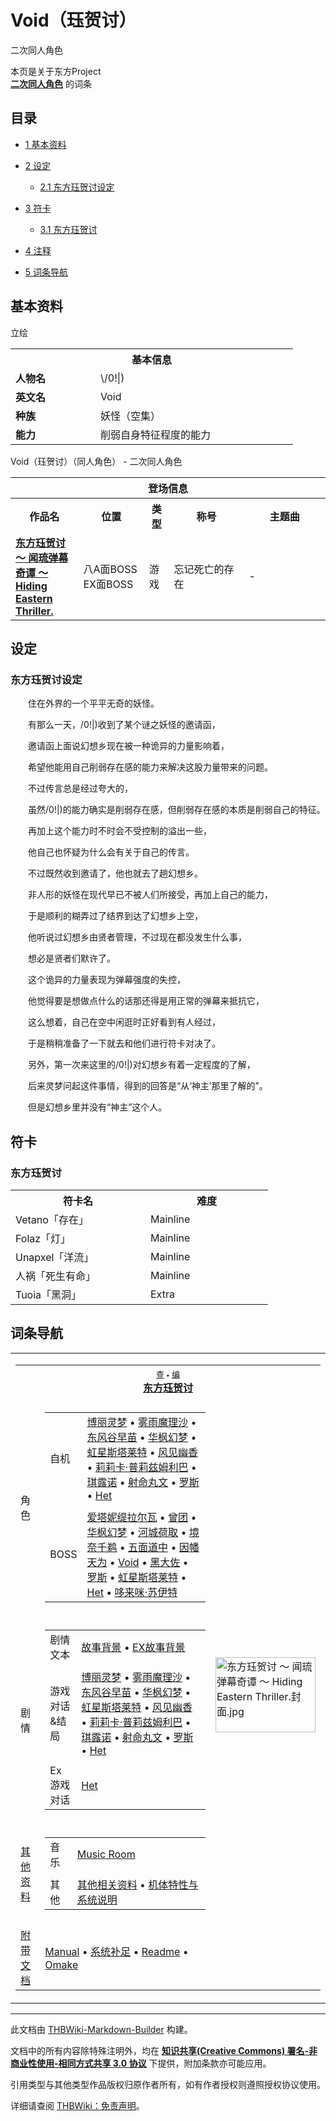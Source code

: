 # Void（珏贺讨）

<!-- source html: G:\repos\THBWiki-Markdown-Builder\THBWikiMarkdown\Temp\main\b\be\ns0%3AVoid%EF%BC%88%E7%8F%8F%E8%B4%BA%E8%AE%A8%EF%BC%89.html -->

二次同人角色

本页是关于东方Project  
 **[二次同人角色](./二次角色列表.md)** 的词条
  
  

  


## 目录

- [1 基本资料](#基本资料)
- [2 设定](#设定)

  - [2.1 东方珏贺讨设定](#东方珏贺讨设定)



- [3 符卡](#符卡)

  - [3.1 东方珏贺讨](#东方珏贺讨)



- [4 注释](#注释)
- [5 词条导航](#词条导航)





## 基本资料
[](./文件-Void（珏贺讨）.png.md)  [](./文件-Void（珏贺讨）.png.md)立绘

<table>
<tbody><tr>
<th colspan="2">基本信息</th>
</tr>
<tr>
<td style="width:120px"><b>人物名</b></td><td style="min-width:300px">\/0!|)</td>
</tr><tr><td><b>英文名</b></td><td>Void</td></tr><tr><td><b>种族</b></td><td>妖怪（空集）</td></tr><tr><td><b>能力</b></td><td>削弱自身特征程度的能力</td></tr></tbody></table>

Void（珏贺讨）（同人角色） - 二次同人角色

<table>
<tbody><tr>
<th colspan="5">登场信息</th>
</tr><tr><th><b>作品名</b></th><th><b>位置</b></th><th><b>类型</b></th><th><b>称号</b></th><th><b>主题曲</b></th></tr><tr><td rowspan="1" style="width:120px"><b><a href="./东方珏贺讨_～_闻琉弹幕奇谭_～_Hiding_Eastern_Thriller..md" title="东方珏贺讨 ～ 闻琉弹幕奇谭 ～ Hiding Eastern Thriller.">东方珏贺讨 ～ 闻琉弹幕奇谭 ～ Hiding Eastern Thriller.</a></b></td><td style="width:130px">八A面BOSS<br>EX面BOSS</td><td class="bg-color-danger-30" style="width:30px;">游戏</td><td style="width:180px">忘记死亡的存在</td><td style="width:200px">-</td></tr></tbody></table>



## 设定

### 东方珏贺讨设定

  
　　住在外界的一个平平无奇的妖怪。  

　　有那么一天，\/0!|)收到了某个谜之妖怪的邀请函，  

　　邀请函上面说幻想乡现在被一种诡异的力量影响着，  

　　希望他能用自己削弱存在感的能力来解决这股力量带来的问题。  

  

　　不过传言总是经过夸大的，  

　　虽然\/0!|)的能力确实是削弱存在感，但削弱存在感的本质是削弱自己的特征。  

　　再加上这个能力时不时会不受控制的溢出一些，  

　　他自己也怀疑为什么会有关于自己的传言。  

  

　　不过既然收到邀请了，他也就去了趟幻想乡。  

　　非人形的妖怪在现代早已不被人们所接受，再加上自己的能力，  

　　于是顺利的糊弄过了结界到达了幻想乡上空，  

　　他听说过幻想乡由贤者管理，不过现在都没发生什么事，  

　　想必是贤者们默许了。  

  

　　这个诡异的力量表现为弹幕强度的失控，  

　　他觉得要是想做点什么的话那还得是用正常的弹幕来抵抗它，  

　　这么想着，自己在空中闲逛时正好看到有人经过，  

　　于是稍稍准备了一下就去和他们进行符卡对决了。  

  

　　另外，第一次来这里的\/0!|)对幻想乡有着一定程度的了解，  

　　后来灵梦问起这件事情，得到的回答是“从‘神主’那里了解的”。  

　　但是幻想乡里并没有“神主”这个人。
  



## 符卡

### 东方珏贺讨

<table><tbody><tr><th><b>符卡名</b></th><th><b>难度</b></th></tr><tr><td style="width:200px">Vetano「存在」</td><td style="width:180px">Mainline</td></tr>
<tr><td style="width:200px">Folaz「灯」</td><td style="width:180px">Mainline</td></tr>
<tr><td style="width:200px">Unapxel「洋流」</td><td style="width:180px">Mainline</td></tr>
<tr><td style="width:200px">人祸「死生有命」</td><td style="width:180px">Mainline</td></tr>
<tr><td style="width:200px">Tuoia「黑洞」</td><td style="width:180px">Extra</td></tr></tbody></table>




## 词条导航
  
  

<table><tbody><tr><td><table cellspacing="0" class="nowraplinks mw-collapsible mw-collapsed" style="width:100%;;;"><tbody><tr><th style=";" colspan="3" class="navbox-title"><div class="navbar"><div class="noprint plainlinksneverexpand" style="background-color:transparent; padding:0; font-weight:normal; font-size:80%; white-space:nowrap;"><a href="./东方珏贺讨_～_闻琉弹幕奇谭_～_Hiding_Eastern_Thriller.-导航.md" title="东方珏贺讨 ～ 闻琉弹幕奇谭 ～ Hiding Eastern Thriller./导航"><span style=";;border:none;" title="查看这个模板">查</span></a>&#160;<span style="font-size:80%;">•</span>&#160;<a href="/index.php?title=%E4%B8%9C%E6%96%B9%E7%8F%8F%E8%B4%BA%E8%AE%A8_%EF%BD%9E_%E9%97%BB%E7%90%89%E5%BC%B9%E5%B9%95%E5%A5%87%E8%B0%AD_%EF%BD%9E_Hiding_Eastern_Thriller./%E5%AF%BC%E8%88%AA&amp;action=edit"><span style=";;border:none;" title="您可以编辑这个模板。请在储存变更之前先预览">编</span></a></div></div><span><a href="./东方珏贺讨_～_闻琉弹幕奇谭_～_Hiding_Eastern_Thriller..md" title="东方珏贺讨 ～ 闻琉弹幕奇谭 ～ Hiding Eastern Thriller.">东方珏贺讨</a></span></th></tr><tr><td></td></tr><tr><td class="navbox-group" style=";;">角色</td><td style=";;" class="navbox-list navbox-odd"><div></div><table cellspacing="0" class="nowraplinks navbox-subgroup" style="width:100%;;;;"><tbody><tr><td class="navbox-group" style=";;"><div>自机</div></td><td style=";;" class="navbox-list navbox-odd"><div><a href="./博丽灵梦.md" title="博丽灵梦">博丽灵梦</a> &#8226; <a href="./雾雨魔理沙.md" title="雾雨魔理沙">雾雨魔理沙</a> &#8226; <a href="./东风谷早苗.md" title="东风谷早苗">东风谷早苗</a> &#8226; <a href="./华枫幻梦.md" title="华枫幻梦">华枫幻梦</a> &#8226; <a href="./虹星斯塔莱特.md" title="虹星斯塔莱特">虹星斯塔莱特</a> &#8226; <a href="./风见幽香.md" title="风见幽香">风见幽香</a> &#8226; <a href="./莉莉卡·普莉兹姆利巴.md" title="莉莉卡·普莉兹姆利巴">莉莉卡·普莉兹姆利巴</a> &#8226; <a href="./琪露诺.md" title="琪露诺">琪露诺</a> &#8226; <a href="./射命丸文.md" title="射命丸文">射命丸文</a> &#8226; <a href="/index.php?title=%E7%BD%97%E6%96%AF&amp;action=edit&amp;redlink=1" class="new" title="罗斯（页面不存在）">罗斯</a> &#8226; <a href="./Het.md" title="Het">Het</a></div></td></tr><tr><td></td></tr><tr><td class="navbox-group" style=";;"><div>BOSS</div></td><td style=";;" class="navbox-list navbox-even"><div><a href="./爱塔妮缇拉尔瓦.md" title="爱塔妮缇拉尔瓦">爱塔妮缇拉尔瓦</a> &#8226; <a href="./曾团.md" title="曾团">曾团</a> &#8226; <a href="./华枫幻梦.md" title="华枫幻梦">华枫幻梦</a> &#8226; <a href="./河城荷取.md" title="河城荷取">河城荷取</a> &#8226; <a href="./境奈千鹈.md" title="境奈千鹈">境奈千鹈</a> &#8226; <a href="/%E4%B8%9C%E6%96%B9%E5%B9%BB%E6%83%B3%E4%B9%A1#四面道中" title="东方幻想乡">五面道中</a> &#8226; <a href="./因幡天为.md" class="mw-redirect" title="因幡天为">因幡天为</a> &#8226; <a href="./void.md" title="void" unred="">Void</a> &#8226; <a href="./黑大佐.md" title="黑大佐">黑大佐</a> &#8226; <a href="/index.php?title=%E7%BD%97%E6%96%AF&amp;action=edit&amp;redlink=1" class="new" title="罗斯（页面不存在）">罗斯</a> &#8226; <a href="./虹星斯塔莱特.md" title="虹星斯塔莱特">虹星斯塔莱特</a> &#8226; <a href="./Het.md" title="Het">Het</a> &#8226; <a href="./哆来咪·苏伊特.md" title="哆来咪·苏伊特">哆来咪·苏伊特</a></div></td></tr></tbody></table><div></div></td><td class="navbox-image" style="" rowspan="7"><a href="./文件-东方珏贺讨_～_闻琉弹幕奇谭_～_Hiding_Eastern_Thriller.封面.jpg.md" class="image"><img alt="东方珏贺讨 ～ 闻琉弹幕奇谭 ～ Hiding Eastern Thriller.封面.jpg" src="https://upload.thwiki.cc/thumb/6/6b/%E4%B8%9C%E6%96%B9%E7%8F%8F%E8%B4%BA%E8%AE%A8_%EF%BD%9E_%E9%97%BB%E7%90%89%E5%BC%B9%E5%B9%95%E5%A5%87%E8%B0%AD_%EF%BD%9E_Hiding_Eastern_Thriller.%E5%B0%81%E9%9D%A2.jpg/160px-%E4%B8%9C%E6%96%B9%E7%8F%8F%E8%B4%BA%E8%AE%A8_%EF%BD%9E_%E9%97%BB%E7%90%89%E5%BC%B9%E5%B9%95%E5%A5%87%E8%B0%AD_%EF%BD%9E_Hiding_Eastern_Thriller.%E5%B0%81%E9%9D%A2.jpg" decoding="async" loading="lazy" width="160" height="120" srcset="https://upload.thwiki.cc/thumb/6/6b/%E4%B8%9C%E6%96%B9%E7%8F%8F%E8%B4%BA%E8%AE%A8_%EF%BD%9E_%E9%97%BB%E7%90%89%E5%BC%B9%E5%B9%95%E5%A5%87%E8%B0%AD_%EF%BD%9E_Hiding_Eastern_Thriller.%E5%B0%81%E9%9D%A2.jpg/240px-%E4%B8%9C%E6%96%B9%E7%8F%8F%E8%B4%BA%E8%AE%A8_%EF%BD%9E_%E9%97%BB%E7%90%89%E5%BC%B9%E5%B9%95%E5%A5%87%E8%B0%AD_%EF%BD%9E_Hiding_Eastern_Thriller.%E5%B0%81%E9%9D%A2.jpg 1.5x, https://upload.thwiki.cc/thumb/6/6b/%E4%B8%9C%E6%96%B9%E7%8F%8F%E8%B4%BA%E8%AE%A8_%EF%BD%9E_%E9%97%BB%E7%90%89%E5%BC%B9%E5%B9%95%E5%A5%87%E8%B0%AD_%EF%BD%9E_Hiding_Eastern_Thriller.%E5%B0%81%E9%9D%A2.jpg/320px-%E4%B8%9C%E6%96%B9%E7%8F%8F%E8%B4%BA%E8%AE%A8_%EF%BD%9E_%E9%97%BB%E7%90%89%E5%BC%B9%E5%B9%95%E5%A5%87%E8%B0%AD_%EF%BD%9E_Hiding_Eastern_Thriller.%E5%B0%81%E9%9D%A2.jpg 2x" data-file-width="1280" data-file-height="960"></a></td></tr><tr><td></td></tr><tr><td class="navbox-group" style=";;">剧情</td><td style=";;" class="navbox-list navbox-even"><div></div><table cellspacing="0" class="nowraplinks navbox-subgroup" style="width:100%;;;;"><tbody><tr><td class="navbox-group" style=";;"><div>剧情文本</div></td><td style=";;" class="navbox-list navbox-odd"><div><a href="/index.php?title=%E4%B8%9C%E6%96%B9%E7%8F%8F%E8%B4%BA%E8%AE%A8_%EF%BD%9E_%E9%97%BB%E7%90%89%E5%BC%B9%E5%B9%95%E5%A5%87%E8%B0%AD_%EF%BD%9E_Hiding_Eastern_Thriller./%E6%95%85%E4%BA%8B%E8%83%8C%E6%99%AF&amp;action=edit&amp;redlink=1" class="new" title="东方珏贺讨 ～ 闻琉弹幕奇谭 ～ Hiding Eastern Thriller./故事背景（页面不存在）">故事背景</a> &#8226; <a href="/index.php?title=%E4%B8%9C%E6%96%B9%E7%8F%8F%E8%B4%BA%E8%AE%A8_%EF%BD%9E_%E9%97%BB%E7%90%89%E5%BC%B9%E5%B9%95%E5%A5%87%E8%B0%AD_%EF%BD%9E_Hiding_Eastern_Thriller./ExStory&amp;action=edit&amp;redlink=1" class="new" title="东方珏贺讨 ～ 闻琉弹幕奇谭 ～ Hiding Eastern Thriller./ExStory（页面不存在）">EX故事背景</a></div></td></tr><tr><td></td></tr><tr><td class="navbox-group" style=";;"><div>游戏对话&amp;结局</div></td><td style=";;" class="navbox-list navbox-even"><div><a href="./东方珏贺讨_～_闻琉弹幕奇谭_～_Hiding_Eastern_Thriller.-博丽灵梦.md" title="东方珏贺讨 ～ 闻琉弹幕奇谭 ～ Hiding Eastern Thriller./博丽灵梦">博丽灵梦</a> &#8226; <a href="/index.php?title=%E4%B8%9C%E6%96%B9%E7%8F%8F%E8%B4%BA%E8%AE%A8_%EF%BD%9E_%E9%97%BB%E7%90%89%E5%BC%B9%E5%B9%95%E5%A5%87%E8%B0%AD_%EF%BD%9E_Hiding_Eastern_Thriller./%E9%9B%BE%E9%9B%A8%E9%AD%94%E7%90%86%E6%B2%99&amp;action=edit&amp;redlink=1" class="new" title="东方珏贺讨 ～ 闻琉弹幕奇谭 ～ Hiding Eastern Thriller./雾雨魔理沙（页面不存在）">雾雨魔理沙</a> &#8226; <a href="/index.php?title=%E4%B8%9C%E6%96%B9%E7%8F%8F%E8%B4%BA%E8%AE%A8_%EF%BD%9E_%E9%97%BB%E7%90%89%E5%BC%B9%E5%B9%95%E5%A5%87%E8%B0%AD_%EF%BD%9E_Hiding_Eastern_Thriller./%E4%B8%9C%E9%A3%8E%E8%B0%B7%E6%97%A9%E8%8B%97&amp;action=edit&amp;redlink=1" class="new" title="东方珏贺讨 ～ 闻琉弹幕奇谭 ～ Hiding Eastern Thriller./东风谷早苗（页面不存在）">东风谷早苗</a> &#8226; <a href="/index.php?title=%E4%B8%9C%E6%96%B9%E7%8F%8F%E8%B4%BA%E8%AE%A8_%EF%BD%9E_%E9%97%BB%E7%90%89%E5%BC%B9%E5%B9%95%E5%A5%87%E8%B0%AD_%EF%BD%9E_Hiding_Eastern_Thriller./%E5%8D%8E%E6%9E%AB%E5%B9%BB%E6%A2%A6&amp;action=edit&amp;redlink=1" class="new" title="东方珏贺讨 ～ 闻琉弹幕奇谭 ～ Hiding Eastern Thriller./华枫幻梦（页面不存在）">华枫幻梦</a> &#8226; <a href="/index.php?title=%E4%B8%9C%E6%96%B9%E7%8F%8F%E8%B4%BA%E8%AE%A8_%EF%BD%9E_%E9%97%BB%E7%90%89%E5%BC%B9%E5%B9%95%E5%A5%87%E8%B0%AD_%EF%BD%9E_Hiding_Eastern_Thriller./%E8%99%B9%E6%98%9F%E6%96%AF%E5%A1%94%E8%8E%B1%E7%89%B9&amp;action=edit&amp;redlink=1" class="new" title="东方珏贺讨 ～ 闻琉弹幕奇谭 ～ Hiding Eastern Thriller./虹星斯塔莱特（页面不存在）">虹星斯塔莱特</a> &#8226; <a href="/index.php?title=%E4%B8%9C%E6%96%B9%E7%8F%8F%E8%B4%BA%E8%AE%A8_%EF%BD%9E_%E9%97%BB%E7%90%89%E5%BC%B9%E5%B9%95%E5%A5%87%E8%B0%AD_%EF%BD%9E_Hiding_Eastern_Thriller./%E9%A3%8E%E8%A7%81%E5%B9%BD%E9%A6%99&amp;action=edit&amp;redlink=1" class="new" title="东方珏贺讨 ～ 闻琉弹幕奇谭 ～ Hiding Eastern Thriller./风见幽香（页面不存在）">风见幽香</a> &#8226; <a href="/index.php?title=%E4%B8%9C%E6%96%B9%E7%8F%8F%E8%B4%BA%E8%AE%A8_%EF%BD%9E_%E9%97%BB%E7%90%89%E5%BC%B9%E5%B9%95%E5%A5%87%E8%B0%AD_%EF%BD%9E_Hiding_Eastern_Thriller./%E8%8E%89%E8%8E%89%E5%8D%A1%C2%B7%E6%99%AE%E8%8E%89%E5%85%B9%E5%A7%86%E5%88%A9%E5%B7%B4&amp;action=edit&amp;redlink=1" class="new" title="东方珏贺讨 ～ 闻琉弹幕奇谭 ～ Hiding Eastern Thriller./莉莉卡·普莉兹姆利巴（页面不存在）">莉莉卡·普莉兹姆利巴</a> &#8226; <a href="./东方珏贺讨_～_闻琉弹幕奇谭_～_Hiding_Eastern_Thriller.-琪露诺.md" title="东方珏贺讨 ～ 闻琉弹幕奇谭 ～ Hiding Eastern Thriller./琪露诺">琪露诺</a> &#8226; <a href="./东方珏贺讨_～_闻琉弹幕奇谭_～_Hiding_Eastern_Thriller.-射命丸文.md" title="东方珏贺讨 ～ 闻琉弹幕奇谭 ～ Hiding Eastern Thriller./射命丸文">射命丸文</a> &#8226; <a href="/index.php?title=%E4%B8%9C%E6%96%B9%E7%8F%8F%E8%B4%BA%E8%AE%A8_%EF%BD%9E_%E9%97%BB%E7%90%89%E5%BC%B9%E5%B9%95%E5%A5%87%E8%B0%AD_%EF%BD%9E_Hiding_Eastern_Thriller./%E7%BD%97%E6%96%AF&amp;action=edit&amp;redlink=1" class="new" title="东方珏贺讨 ～ 闻琉弹幕奇谭 ～ Hiding Eastern Thriller./罗斯（页面不存在）">罗斯</a> &#8226; <a href="/index.php?title=%E4%B8%9C%E6%96%B9%E7%8F%8F%E8%B4%BA%E8%AE%A8_%EF%BD%9E_%E9%97%BB%E7%90%89%E5%BC%B9%E5%B9%95%E5%A5%87%E8%B0%AD_%EF%BD%9E_Hiding_Eastern_Thriller./Het&amp;action=edit&amp;redlink=1" class="new" title="东方珏贺讨 ～ 闻琉弹幕奇谭 ～ Hiding Eastern Thriller./Het（页面不存在）">Het</a></div></td></tr><tr><td></td></tr><tr><td class="navbox-group" style=";;"><div>Ex游戏对话</div></td><td style=";;" class="navbox-list navbox-odd"><div><a href="/index.php?title=%E4%B8%9C%E6%96%B9%E7%8F%8F%E8%B4%BA%E8%AE%A8_%EF%BD%9E_%E9%97%BB%E7%90%89%E5%BC%B9%E5%B9%95%E5%A5%87%E8%B0%AD_%EF%BD%9E_Hiding_Eastern_Thriller./Het_ExStory&amp;action=edit&amp;redlink=1" class="new" title="东方珏贺讨 ～ 闻琉弹幕奇谭 ～ Hiding Eastern Thriller./Het ExStory（页面不存在）">Het</a></div></td></tr></tbody></table><div></div></td></tr><tr><td></td></tr><tr><td class="navbox-group" style=";;"><a href="/%E4%B8%9C%E6%96%B9%E7%8F%8F%E8%B4%BA%E8%AE%A8_%EF%BD%9E_%E9%97%BB%E7%90%89%E5%BC%B9%E5%B9%95%E5%A5%87%E8%B0%AD_%EF%BD%9E_Hiding_Eastern_Thriller.#其他资料" title="东方珏贺讨 ～ 闻琉弹幕奇谭 ～ Hiding Eastern Thriller.">其他资料</a></td><td style=";;" class="navbox-list navbox-odd"><div></div><table cellspacing="0" class="nowraplinks navbox-subgroup" style="width:100%;;;;"><tbody><tr><td class="navbox-group" style=";;"><div>音乐</div></td><td style=";;" class="navbox-list navbox-odd"><div><a href="/index.php?title=%E4%B8%9C%E6%96%B9%E7%8F%8F%E8%B4%BA%E8%AE%A8_%EF%BD%9E_%E9%97%BB%E7%90%89%E5%BC%B9%E5%B9%95%E5%A5%87%E8%B0%AD_%EF%BD%9E_Hiding_Eastern_Thriller./Music&amp;action=edit&amp;redlink=1" class="new" title="东方珏贺讨 ～ 闻琉弹幕奇谭 ～ Hiding Eastern Thriller./Music（页面不存在）">Music Room</a></div></td></tr><tr><td></td></tr><tr><td class="navbox-group" style=";;"><div>其他</div></td><td style=";;" class="navbox-list navbox-even"><div><a href="/index.php?title=%E4%B8%9C%E6%96%B9%E7%8F%8F%E8%B4%BA%E8%AE%A8_%EF%BD%9E_%E9%97%BB%E7%90%89%E5%BC%B9%E5%B9%95%E5%A5%87%E8%B0%AD_%EF%BD%9E_Hiding_Eastern_Thriller./%E5%85%B6%E4%BB%96&amp;action=edit&amp;redlink=1" class="new" title="东方珏贺讨 ～ 闻琉弹幕奇谭 ～ Hiding Eastern Thriller./其他（页面不存在）">其他相关资料</a> &#8226; <a href="/index.php?title=%E4%B8%9C%E6%96%B9%E7%8F%8F%E8%B4%BA%E8%AE%A8_%EF%BD%9E_%E9%97%BB%E7%90%89%E5%BC%B9%E5%B9%95%E5%A5%87%E8%B0%AD_%EF%BD%9E_Hiding_Eastern_Thriller./%E7%B3%BB%E7%BB%9F&amp;action=edit&amp;redlink=1" class="new" title="东方珏贺讨 ～ 闻琉弹幕奇谭 ～ Hiding Eastern Thriller./系统（页面不存在）">机体特性与系统说明</a></div></td></tr></tbody></table><div></div></td></tr><tr><td></td></tr><tr><td class="navbox-group" style=";;"><a href="/%E4%B8%9C%E6%96%B9%E7%8F%8F%E8%B4%BA%E8%AE%A8_%EF%BD%9E_%E9%97%BB%E7%90%89%E5%BC%B9%E5%B9%95%E5%A5%87%E8%B0%AD_%EF%BD%9E_Hiding_Eastern_Thriller.#附带文档" title="东方珏贺讨 ～ 闻琉弹幕奇谭 ～ Hiding Eastern Thriller.">附带文档</a></td><td style=";;" class="navbox-list navbox-even"><div><a href="/index.php?title=%E4%B8%9C%E6%96%B9%E7%8F%8F%E8%B4%BA%E8%AE%A8_%EF%BD%9E_%E9%97%BB%E7%90%89%E5%BC%B9%E5%B9%95%E5%A5%87%E8%B0%AD_%EF%BD%9E_Hiding_Eastern_Thriller./%E6%B8%B8%E6%88%8F%E5%86%85Manual&amp;action=edit&amp;redlink=1" class="new" title="东方珏贺讨 ～ 闻琉弹幕奇谭 ～ Hiding Eastern Thriller./游戏内Manual（页面不存在）">Manual</a> &#8226; <a href="/index.php?title=%E4%B8%9C%E6%96%B9%E7%8F%8F%E8%B4%BA%E8%AE%A8_%EF%BD%9E_%E9%97%BB%E7%90%89%E5%BC%B9%E5%B9%95%E5%A5%87%E8%B0%AD_%EF%BD%9E_Hiding_Eastern_Thriller./%E7%B3%BB%E7%BB%9F%E8%A1%A5%E8%B6%B3&amp;action=edit&amp;redlink=1" class="new" title="东方珏贺讨 ～ 闻琉弹幕奇谭 ～ Hiding Eastern Thriller./系统补足（页面不存在）">系统补足</a> &#8226; <a href="./东方珏贺讨_～_闻琉弹幕奇谭_～_Hiding_Eastern_Thriller.-Readme.md" title="东方珏贺讨 ～ 闻琉弹幕奇谭 ～ Hiding Eastern Thriller./Readme">Readme</a> &#8226; <a href="./东方珏贺讨_～_闻琉弹幕奇谭_～_Hiding_Eastern_Thriller.-Omake.md" title="东方珏贺讨 ～ 闻琉弹幕奇谭 ～ Hiding Eastern Thriller./Omake">Omake</a></div></td></tr></tbody></table></td></tr></tbody></table>


  
  

  





---

此文档由 [THBWiki-Markdown-Builder](https://github.com/Delsin-Yu/THBWiki-Markdown-Builder) 构建。

文档中的所有内容除特殊注明外，均在 [**知识共享(Creative Commons) 署名-非商业性使用-相同方式共享 3.0 协议**](https://creativecommons.org/licenses/by-sa/3.0/deed.zh-hans) 下提供，附加条款亦可能应用。

引用类型与其他类型作品版权归原作者所有，如有作者授权则遵照授权协议使用。

详细请查阅 [THBWiki：免责声明](https://thbwiki.cc/THBWiki:%E5%85%8D%E8%B4%A3%E5%A3%B0%E6%98%8E)。

